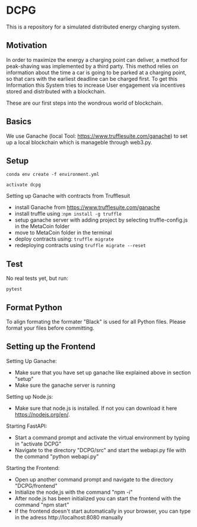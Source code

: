 # DCPG

This is a repository for a simulated distributed energy charging system.

## Motivation

In order to maximize the energy a charging point can deliver, a method for peak-shaving was implemented by a third party. This method relies on information about the time a car is going to be parked at a charging point, so that cars with the earliest deadline can be charged first. To get this Information this System tries to increase User engagement via incentives stored and distributed with a blockchain. 

These are our first steps into the wondrous world of blockchain.

## Basics

We use Ganache (local Tool: https://www.trufflesuite.com/ganache) to set up a local blockchain which is manageble
through web3.py. 

## Setup

```
conda env create -f environment.yml
```

```
activate dcpg
```
Setting up Ganache with contracts from Trufflesuit
* install Ganache from https://www.trufflesuite.com/ganache
* install truffle using :```npm install -g truffle```
* setup ganache server with adding project by selecting truffle-config.js in the MetaCoin folder
* move to MetaCoin folder in the terminal
* deploy contracts using: ```truffle migrate```
* redeploying contracts using ```truffle migrate --reset```

## Test

No real tests yet, but run:

```
pytest
```


## Format Python

To align formating the formater "Black" is used for all Python files. Please format your files before committing.



## Setting up the Frontend

Setting Up Ganache:
* Make sure that you have set up ganache like explained above in section "setup"
* Make sure the ganache server is running

Setting up Node.js:
* Make sure that node.js is installed. If not you can download it here https://nodejs.org/en/.

Starting FastAPI:
* Start a command prompt and activate the virtual environment by typing in "activate DCPG"
* Navigate to the directory "DCPG/src" and start the webapi.py file with the command "python webapi.py"

Starting the Frontend:
* Open up another command prompt and navigate to the directory "DCPG/frontend"
* Initialize the node,js with the command "npm -i"
* After node.js has been initialized you can start the frontend with the command "npm start"
* If the frontend doesn't start automatically in your browser, you can type in the adress http://localhost:8080 manually

